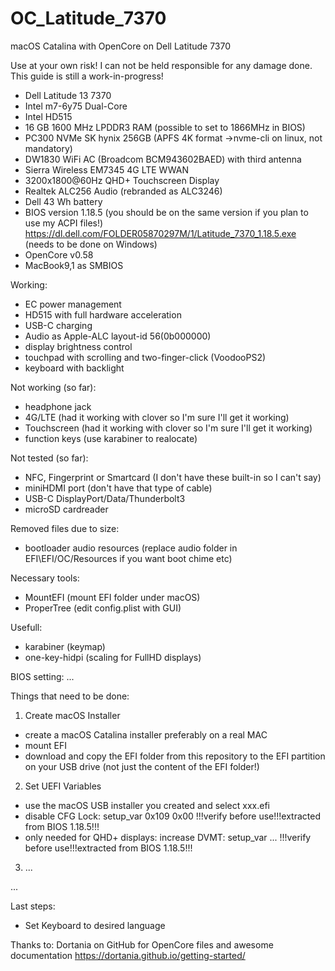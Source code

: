 # OC_Latitude_7370
macOS Catalina with OpenCore on Dell Latitude 7370

Use at your own risk! I can not be held responsible for any damage done.
This guide is still a work-in-progress!

- Dell Latitude 13 7370
- Intel m7-6y75 Dual-Core
- Intel HD515
- 16 GB 1600 MHz LPDDR3 RAM
  (possible to set to 1866MHz in BIOS)
- PC300 NVMe SK hynix 256GB
  (APFS 4K format ->nvme-cli on linux, not mandatory)
- DW1830 WiFi AC (Broadcom BCM943602BAED)
  with third antenna
- Sierra Wireless EM7345 4G LTE WWAN
- 3200x1800@60Hz QHD+ Touchscreen Display
- Realtek ALC256 Audio (rebranded as ALC3246)
- Dell 43 Wh battery
- BIOS version 1.18.5 (you should be on the same version if you plan to use my ACPI files!)
  https://dl.dell.com/FOLDER05870297M/1/Latitude_7370_1.18.5.exe (needs to be done on Windows)
- OpenCore v0.58
- MacBook9,1 as SMBIOS




Working:
- EC power management
- HD515 with full hardware acceleration
- USB-C charging
- Audio as Apple-ALC layout-id 56(0b000000)
- display brightness control
- touchpad with scrolling and two-finger-click (VoodooPS2)
- keyboard with backlight

Not working (so far):
- headphone jack
- 4G/LTE (had it working with clover so I'm sure I'll get it working)
- Touchscreen (had it working with clover so I'm sure I'll get it working)
- function keys (use karabiner to realocate)

Not tested (so far):
- NFC, Fingerprint or Smartcard (I don't have these built-in so I can't say)
- miniHDMI port (don't have that type of cable)
- USB-C DisplayPort/Data/Thunderbolt3
- microSD cardreader

Removed files due to size:
- bootloader audio resources (replace audio folder in EFI\EFI/OC/Resources if you want boot chime etc)

Necessary tools:
- MountEFI (mount EFI folder under macOS)
- ProperTree (edit config.plist with GUI)

Usefull:
- karabiner (keymap)
- one-key-hidpi (scaling for FullHD displays)

BIOS setting:
...

Things that need to be done:

1. Create macOS Installer
  - create a macOS Catalina installer preferably on a real MAC
  - mount EFI
  - download and copy the EFI folder from this repository to the EFI partition on your USB drive
    (not just the content of the EFI folder!)

2. Set UEFI Variables
  - use the macOS USB installer you created and select xxx.efi
  - disable CFG Lock: setup_var 0x109 0x00   !!!verify before use!!!extracted from BIOS 1.18.5!!!
  - only needed for QHD+ displays:
    increase DVMT:    setup_var ...          !!!verify before use!!!extracted from BIOS 1.18.5!!!

3. ...

...



 Last steps:
 - Set Keyboard to desired language

Thanks to:
Dortania on GitHub for OpenCore files and awesome documentation
https://dortania.github.io/getting-started/
